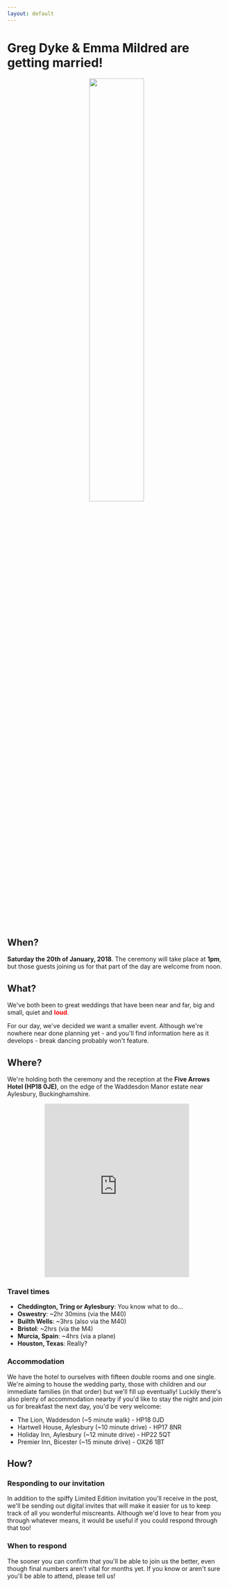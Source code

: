 ```yaml
---
layout: default
---
```


# Greg Dyke & Emma Mildred are getting married!

<div style="text-align:center"><img src ="https://gadyke.github.io/images/helmets.jpeg" width="50%"/></div>

## When?
**Saturday the 20th of January, 2018**. The ceremony will take place at **1pm**, but those guests joining us for that part of the day are welcome from noon.

## What?
We've both been to great weddings that have been near and far, big and small, quiet and <span style="color:red">**loud**</span>.

For our day, we've decided we want a smaller event. Although we're nowhere near done planning yet - and you'll find information here as it develops - break dancing probably won't feature.

## Where?
We're holding both the ceremony and the reception at the **Five Arrows Hotel (HP18 0JE)**, on the edge of the Waddesdon Manor estate near Aylesbury, Buckinghamshire.

<div style="text-align:center"><iframe src="https://www.google.com/maps/embed?pb=!1m18!1m12!1m3!1d1086565.0083483802!2d-2.4032767647564723!3d52.08179835590967!2m3!1f0!2f0!3f0!3m2!1i1024!2i768!4f13.1!3m3!1m2!1s0x0%3A0x7ba94ddf2787acd2!2sThe+Five+Arrows+Hotel!5e0!3m2!1sen!2suk!4v1491208781914" width="66%" height="400" frameborder="0" style="border:1" allowfullscreen></iframe></div>

### Travel times
- **Cheddington, Tring or Aylesbury**: You know what to do...
- **Oswestry**: ~2hr 30mins (via the M40)
- **Builth Wells**: ~3hrs (also via the M40)
- **Bristol**: ~2hrs (via the M4)
- **Murcia, Spain**: ~4hrs (via a plane)
- **Houston, Texas**: Really?

### Accommodation
We have the hotel to ourselves with fifteen double rooms and one single. We're aiming to house the wedding party, those with children and our immediate families (in that order) but we'll fill up eventually! Luckily there's also plenty of accommodation nearby if you'd like to stay the night and join us for breakfast the next day, you'd be very welcome:

- The Lion, Waddesdon (~5 minute walk) - HP18 0JD
- Hartwell House, Aylesbury (~10 minute drive) - HP17 8NR
- Holiday Inn, Aylesbury (~12 minute drive) - HP22 5QT
- Premier Inn, Bicester (~15 minute drive) - OX26 1BT

## How?

### Responding to our invitation
In addition to the spiffy Limited Edition invitation you'll receive in the post, we'll be sending out digital invites that will make it easier for us to keep track of all you wonderful miscreants. Although we'd love to hear from you through whatever means, it would be useful if you could respond through that too!

### When to respond
The sooner you can confirm that you'll be able to join us the better, even though final numbers aren't vital for months yet. If you know or aren't sure you'll be able to attend, please tell us!

